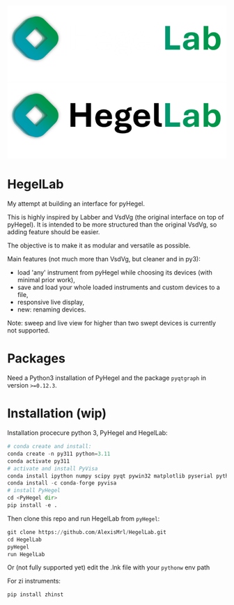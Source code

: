 ![HegelLab](./resources/logo_white.png#gh-dark-mode-only)
![HegelLab](./resources/logo_black.png#gh-light-mode-only)

# HegelLab
My attempt at building an interface for pyHegel.

This is highly inspired by Labber and VsdVg (the original interface on top of pyHegel).
It is intended to be more structured than the original VsdVg, so adding feature should be easier.

The objective is to make it as modular and versatile as possible.

Main features (not much more than VsdVg, but cleaner and in py3):
- load 'any' instrument from pyHegel while choosing its devices (with minimal prior work),
- save and load your whole loaded instruments and custom devices to a file,
- responsive live display,
- new: renaming devices.


Note: sweep and live view for higher than two swept devices is currently not supported.

# Packages
Need a Python3 installation of PyHegel and the package `pyqtgraph` in version `>=0.12.3`.

# Installation (wip)

Installation procecure python 3, PyHegel and HegelLab:
```py
# conda create and install:
conda create -n py311 python=3.11 
conda activate py311
# activate and install PyVisa
conda install ipython numpy scipy pyqt pywin32 matplotlib pyserial pythonnet pypdf2 pytz pyqtgraph=0.13.1
conda install -c conda-forge pyvisa
# install PyHegel
cd <PyHegel dir>
pip install -e .
```

Then clone this repo and run HegelLab from `pyHegel`:
```py
git clone https://github.com/AlexisMrl/HegelLab.git
cd HegelLab
pyHegel
run HegelLab
```

Or (not fully supported yet) edit the .lnk file with your `pythonw` env path

For zi instruments:
```py
pip install zhinst 
```
